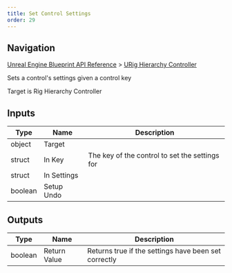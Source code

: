 ```yaml
---
title: Set Control Settings
order: 29
---
```

## Navigation

[Unreal Engine Blueprint API Reference](https://dev.epicgames.com/documentation/en-us/unreal-engine/BlueprintAPI) > [URig Hierarchy Controller](https://dev.epicgames.com/documentation/en-us/unreal-engine/BlueprintAPI/URigHierarchyController)

Sets a control's settings given a control key

Target is Rig Hierarchy Controller

## Inputs

| Type | Name | Description |
| --- | --- | --- |
| object | Target |  |
| struct | In Key | The key of the control to set the settings for |
| struct | In Settings |  |
| boolean | Setup Undo |  |

## Outputs

| Type | Name | Description |
| --- | --- | --- |
| boolean | Return Value | Returns true if the settings have been set correctly |
